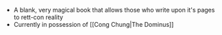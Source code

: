 - A blank, very magical book that allows those who write upon it's pages to rett-con reality
- Currently in possession of [[Cong Chung|The Dominus]]